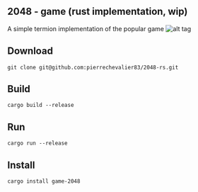 2048 - game (rust implementation, wip)
-------------------------------------
A simple termion implementation of the popular game
![alt tag](https://raw.githubusercontent.com/pierrechevalier83/2048-rs/master/screenshots/demo.gif)

Download
--------
`git clone git@github.com:pierrechevalier83/2048-rs.git`

Build
-----
`cargo build --release`

Run
---
`cargo run --release`

Install
-------
`cargo install game-2048`
